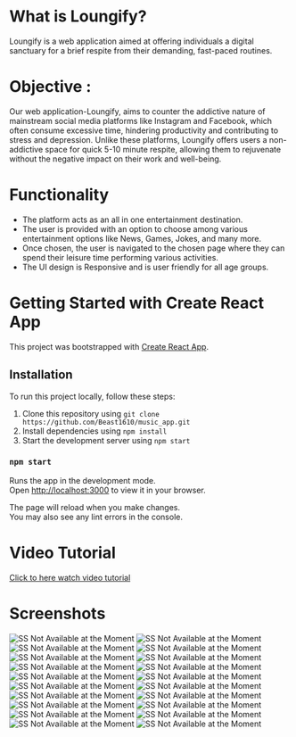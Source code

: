# What is Loungify?

Loungify is a web application aimed at offering individuals a digital sanctuary for a brief respite from their demanding, fast-paced routines.

# Objective :

Our web application-Loungify, aims to counter the addictive nature of mainstream social media platforms like Instagram and Facebook, which often consume excessive time, hindering productivity and contributing to stress and depression.
Unlike these platforms, Loungify offers users a non-addictive space for quick 5-10 minute respite, allowing them to rejuvenate without the negative impact on their work and well-being.

# Functionality

- The platform acts as an all in one entertainment destination.
- The user is provided with an option to choose among various entertainment options like News, Games, Jokes, and many more.
- Once chosen, the user is navigated to the chosen page where they can spend their leisure time performing various activities.
- The UI design is Responsive and is user friendly for all age groups.

# Getting Started with Create React App

This project was bootstrapped with [Create React App](https://github.com/facebook/create-react-app).

## Installation

To run this project locally, follow these steps:

1. Clone this repository using `git clone https://github.com/Beast1610/music_app.git`
2. Install dependencies using `npm install`
3. Start the development server using `npm start`

### `npm start`

Runs the app in the development mode.\
Open [http://localhost:3000](http://localhost:3000) to view it in your browser.

The page will reload when you make changes.\
You may also see any lint errors in the console.

# Video Tutorial

[Click to here watch video tutorial](https://drive.google.com/file/d/13AWklw7M7AqSdvsadMUuO6L5zCZ_GdSe/view?usp=sharing)

# Screenshots

<!-- ![WhatsApp Image 2023-11-22 at 18 24 33_606a255c](https://github.com/Beast1610/Loungify/assets/111764205/1e7c2791-9efd-432d-b8dc-8cd26c443a49)
![WhatsApp Image 2023-11-22 at 18 16 56_eaf46c5f](https://github.com/Beast1610/Loungify/assets/111764205/6719c2f3-7593-4606-be38-fc37f00a2e91)
![music second page music being fetched](https://github.com/Beast1610/Loungify/assets/111764205/3a4741bc-3b07-48c8-b5cd-477efa63b68a)
![(1)meditation page 1](https://github.com/Beast1610/Loungify/assets/111764205/d142e404-ad9e-42d5-ab72-4ed888ed29e3)
![image](https://github.com/Beast1610/Loungify/assets/111764205/7070a49f-1453-49b6-99a7-cebe3b20d74c)
![image](https://github.com/Beast1610/Loungify/assets/111764205/48f01038-fc5a-48b8-b6bf-60fc84ccd0fc) -->

![SS Not Available at the Moment](<https://github.com/manishgoyal07/Assets/blob/master/Loungify/SS%20(1).jpg>)
![SS Not Available at the Moment](<https://github.com/manishgoyal07/Assets/blob/master/Loungify/SS%20(1).png>)
![SS Not Available at the Moment](<https://github.com/manishgoyal07/Assets/blob/master/Loungify/SS%20(2).jpg>)
![SS Not Available at the Moment](<https://github.com/manishgoyal07/Assets/blob/master/Loungify/SS%20(2).png>)
![SS Not Available at the Moment](<https://github.com/manishgoyal07/Assets/blob/master/Loungify/SS%20(3).jpg>)
![SS Not Available at the Moment](<https://github.com/manishgoyal07/Assets/blob/master/Loungify/SS%20(3).png>)
![SS Not Available at the Moment](<https://github.com/manishgoyal07/Assets/blob/master/Loungify/SS%20(4).jpg>)
![SS Not Available at the Moment](<https://github.com/manishgoyal07/Assets/blob/master/Loungify/SS%20(4).png>)
![SS Not Available at the Moment](<https://github.com/manishgoyal07/Assets/blob/master/Loungify/SS%20(5).png>)
![SS Not Available at the Moment](<https://github.com/manishgoyal07/Assets/blob/master/Loungify/SS%20(6).png>)
![SS Not Available at the Moment](<https://github.com/manishgoyal07/Assets/blob/master/Loungify/SS%20(7).png>)
![SS Not Available at the Moment](<https://github.com/manishgoyal07/Assets/blob/master/Loungify/SS%20(8).png>)
![SS Not Available at the Moment](<https://github.com/manishgoyal07/Assets/blob/master/Loungify/SS%20(9).png>)
![SS Not Available at the Moment](<https://github.com/manishgoyal07/Assets/blob/master/Loungify/SS%20(10).png>)
![SS Not Available at the Moment](<https://github.com/manishgoyal07/Assets/blob/master/Loungify/SS%20(11).png>)
![SS Not Available at the Moment](<https://github.com/manishgoyal07/Assets/blob/master/Loungify/SS%20(12).png>)
![SS Not Available at the Moment](<https://github.com/manishgoyal07/Assets/blob/master/Loungify/SS%20(13).png>)
![SS Not Available at the Moment](<https://github.com/manishgoyal07/Assets/blob/master/Loungify/SS%20(14).png>)
![SS Not Available at the Moment](<https://github.com/manishgoyal07/Assets/blob/master/Loungify/SS%20(15).png>)
![SS Not Available at the Moment](<https://github.com/manishgoyal07/Assets/blob/master/Loungify/SS%20(16).png>)
